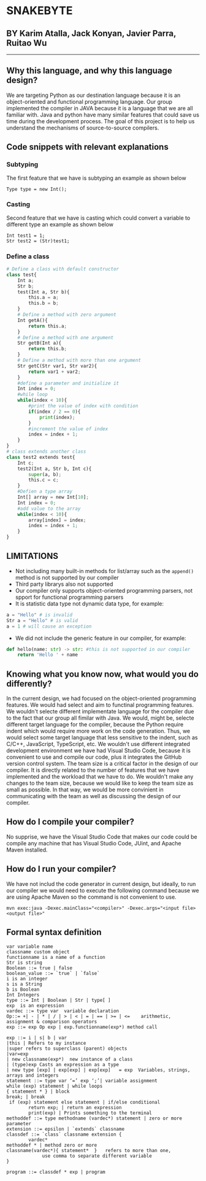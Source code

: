 # SNAKEBYTE
## BY Karim Atalla, Jack Konyan, Javier Parra, Ruitao Wu
---
## Why this language, and why this language design?
We are targeting Python as our destination language because it is an object-oriented and functional programming language. Our group implemented the compiler in JAVA  because it is a language that we are all familiar with. Java and python have many similar features that could save us time during the development process. The goal of this project is to help us understand the mechanisms of source-to-source compilers.
## Code snippets with relevant explanations
### Subtyping
The first feature that we have is subtyping an example as shown below
```
Type type = new Int();
```
### Casting  
Second feature that we have is casting which could convert a variable to different type an example as shown below
```
Int test1 = 1;
Str test2 = (Str)test1;
```
### Define a class
```python
# Define a class with default constructor
class test{
	Int a;
	Str b;
	test(Int a, Str b){
		this.a = a;
		this.b = b;
	}
	# Define a method with zero argument
	Int getA(){
		return this.a;
	}
	# Define a method with one argument
	Str getB(Int a){
		return this.b;
	}
	# Define a method with more than one argument
	Str getC(Str var1, Str var2){
		return var1 + var2;
	}
	#define a parameter and initialize it
	Int index = 0;
	#while loop
	while(index < 10){
		#print the value of index with condition
		if(index / 2 == 0){
			print(index);
		}
		#increment the value of index
		index = index + 1;
	}
}
# class extends another class
class test2 extends test{
	Int c;
	test2(Int a, Str b, Int c){
		super(a, b);
		this.c = c;
	}
	#Defien a type array
	Int[] array = new Int[10];
	Int index = 0;
	#add value to the array
	while(index < 10){
		array[index] = index;
		index = index + 1;
	}
}
```
## LIMITATIONS
- Not including many built-in methods for list/array such as the `append()` method is not supported by our compiler
- Third party librarys also not supported
- Our compiler only supports object-oriented programming parsers, not spport for functional programming parsers
- It is statistic data type not dynamic data type, for example:
```python
a = "Hello" # is invalid
Str a = "Hello" # is valid
a = 1 # will cause an exception
```
- We did not include the generic feature in our compiler, for example:
```python
def hello(name: str) -> str: #this is not supported in our compiler
    return 'Hello ' + name
```
## Knowing what you know now, what would you do differently?
In the current design, we had focused on the object-oriented programming features. We would had select and aim to functinal programming features.
We wouldn't selecte different implementate language for the compiler due to the fact that our group all fimilar with Java. We would, might be, selecte different target language for the compiler, because the Python require indent which would require more work on the code generation. Thus, we would select some target language that less sensitive to the indent, such as C/C++, JavaScript, TypeScript, etc.
We wouldn't use different integrated development environment we have had Visual Studio Code, because it is convenient to use and compile our code, plus it integrates the GitHub version control system.
The team size is a critical factor in the design of our compiler. It is directly related to the number of features that we have implemented and the workload that we have to do. We wouldn't make any changes to the team size, because we would like to keep the team size as small as possible. In that way, we would be more convinient in communicating with the team as well as discussing the design of our compiler.
## How do I compile your compiler?
No supprise, we have the Visual Studio Code that makes our code could be compile any machine that has Visual Studio Code, JUint, and Apache Maven installed.
## How do I run your compiler?
We have not includ the code generator in current design, but ideally, to run our compiler we would need to execute the following command because we are using Apache Maven so the command is not convenient to use.
```
mvn exec:java -Dexec.mainClass="<compiler>" -Dexec.args="<input file> <output file>"
```
## Formal syntax definition<br>
```  
var variable name  
classname custom object  
functionname is a name of a function  
Str is string  
Boolean ::= true | false  
boolean_value ::= `true` | `false`  
i is an integer  
s is a String  
b is Boolean  
Int Integers   
type ::= Int | Boolean | Str | type[ ]   
exp  is an expression  
vardec ::= type var  variable declaration     
Op::= +| - | * | / | > | < | = | == | >= | <=    arithmetic, assignment & comparison operators  
exp ::= exp Op exp | exp.functionname(exp*) method call  
	
exp ::= i | s| b | var  
|this | Refers to my instance  
|super refers to superclass (parent) objects
|var=exp  
| new classname(exp*)  new instance of a class  
| (type)exp Casts an expression as a type   
| new type [exp] | exp[exp] | exp[exp]   = exp  Variables, strings, arrays and integers  
statement ::= type var ‘=’ exp ‘;’| variable assignment   
while (exp) statement | while loops   
{ statement * } | block  
break; | break  
 if (exp) statement else statement | if/else conditional  
 		return exp; | return an expression  
		print(exp) | Prints something to the terminal   
methoddef ::= type methodname (vardec*) statement | zero or more parameter   
extension ::= epsilon | `extends` classname   
classdef ::= `class` classname extension {   
		vardec*  
methoddef * | method zero or more  
classname(vardec*){ statement*  }   refers to more than one,           
             use comma to separate different variable   
}   

program ::= classdef * exp | program  
```  

